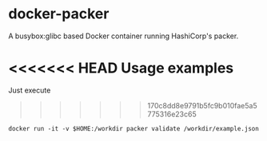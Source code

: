 # docker-packer
A busybox:glibc based Docker container running HashiCorp's packer.

<<<<<<< HEAD
Usage examples
=======
Just execute
>>>>>>> 170c8dd8e9791b5fc9b010fae5a5775316e23c65
```
docker run -it -v $HOME:/workdir packer validate /workdir/example.json
```
